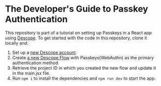 # The Developer's Guide to Passkey Authentication

This repository is part of a tutorial on setting up Passkeys in a React app using [Descope](https://www.descope.com/). To get started with the code in this repository, clone it locally and:
1. Set up a [new Descope account](https://www.descope.com/sign-up).
2. Create [a new Descope Flow](https://docs.descope.com/build/guides/gettingstarted/) with Passkeys(WebAuthn) as the primary authentication method.
3. Retrieve the project ID in which you created the new flow and update it in the main.jsx file.
4. Run `npm i` to install the dependencies and `npm run dev` to start the app.
